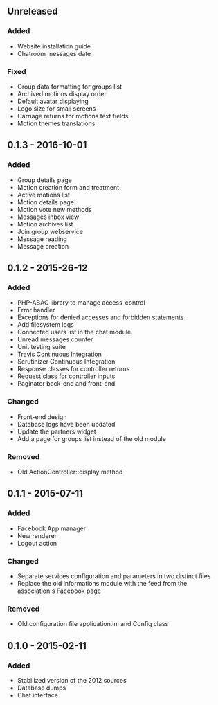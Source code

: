 ## Unreleased
### Added
- Website installation guide
- Chatroom messages date

### Fixed
- Group data formatting for groups list
- Archived motions display order
- Default avatar displaying
- Logo size for small screens
- Carriage returns for motions text fields
- Motion themes translations

## 0.1.3 - 2016-10-01
### Added
- Group details page
- Motion creation form and treatment
- Active motions list
- Motion details page
- Motion vote new methods
- Messages inbox view
- Motion archives list
- Join group webservice
- Message reading
- Message creation

## 0.1.2 - 2015-26-12
### Added
- PHP-ABAC library to manage access-control
- Error handler
- Exceptions for denied accesses and forbidden statements
- Add filesystem logs
- Connected users list in the chat module
- Unread messages counter
- Unit testing suite
- Travis Continuous Integration
- Scrutinizer Continuous Integration
- Response classes for controller returns
- Request class for controller inputs
- Paginator back-end and front-end

### Changed
- Front-end design
- Database logs have been updated
- Update the partners widget
- Add a page for groups list instead of the old module

### Removed
- Old ActionController::display method

## 0.1.1 - 2015-07-11
### Added
- Facebook App manager
- New renderer
- Logout action

### Changed
- Separate services configuration and parameters in two distinct files
- Replace the old informations module with the feed from the association's Facebook page

### Removed
- Old configuration file application.ini and Config class

## 0.1.0 - 2015-02-11
### Added
- Stabilized version of the 2012 sources
- Database dumps
- Chat interface